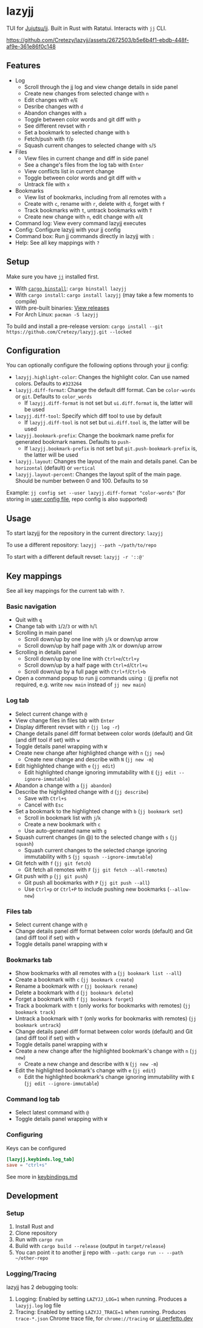 # lazyjj

TUI for [Jujutsu/jj](https://github.com/martinvonz/jj). Built in Rust with Ratatui. Interacts with `jj` CLI.

https://github.com/Cretezy/lazyjj/assets/2672503/b5e6b4f1-ebdb-448f-af9e-361e86f0c148

## Features

- Log
  - Scroll through the jj log and view change details in side panel
  - Create new changes from selected change with `n`
  - Edit changes with `e`/`E`
  - Desribe changes with `d`
  - Abandon changes with `a`
  - Toggle between color words and git diff with `p`
  - See different revset with `r`
  - Set a bookmark to selected change with `b`
  - Fetch/push with `f`/`p`
  - Squash current changes to selected change with `s`/`S`
- Files
  - View files in current change and diff in side panel
  - See a change's files from the log tab with `Enter`
  - View conflicts list in current change
  - Toggle between color words and git diff with `w`
  - Untrack file with `x`
- Bookmarks
  - View list of bookmarks, including from all remotes with `a`
  - Create with `c`, rename with `r`, delete with `d`, forget with `f`
  - Track bookmarks with `t`, untrack bookmarks with `T`
  - Create new change with `n`, edit change with `e`/`E`
- Command log: View every command lazyjj executes
- Config: Configure lazyjj with your jj config
- Command box: Run jj commands directly in lazyjj with `:`
- Help: See all key mappings with `?`

## Setup

Make sure you have [`jj`](https://martinvonz.github.io/jj/latest/install-and-setup) installed first.

- With [`cargo binstall`](https://github.com/cargo-bins/cargo-binstall): `cargo binstall lazyjj`
- With `cargo install`: `cargo install lazyjj` (may take a few moments to compile)
- With pre-built binaries: [View releases](https://github.com/Cretezy/lazyjj/releases)
- For Arch Linux: `pacman -S lazyjj`

To build and install a pre-release version: `cargo install --git https://github.com/Cretezy/lazyjj.git --locked`

## Configuration

You can optionally configure the following options through your jj config:

- `lazyjj.highlight-color`: Changes the highlight color. Can use named colors. Defaults to `#323264`
- `lazyjj.diff-format`: Change the default diff format. Can be `color-words` or `git`. Defaults to `color_words`
  - If `lazyjj.diff-format` is not set but `ui.diff.format` is, the latter will be used
- `lazyjj.diff-tool`: Specify which diff tool to use by default
  - If `lazyjj.diff-tool` is not set but `ui.diff.tool` is, the latter will be used
- `lazyjj.bookmark-prefix`: Change the bookmark name prefix for generated bookmark names. Defaults to `push-`
  - If `lazyjj.bookmark-prefix` is not set but `git.push-bookmark-prefix` is, the latter will be used
- `lazyjj.layout`: Changes the layout of the main and details panel. Can be `horizontal` (default) or `vertical`
- `lazyjj.layout-percent`: Changes the layout split of the main page. Should be number between 0 and 100. Defaults to `50`

Example: `jj config set --user lazyjj.diff-format "color-words"` (for storing in [user config file](https://martinvonz.github.io/jj/latest/config/#user-config-file), repo config is also supported)

## Usage

To start lazyjj for the repository in the current directory: `lazyjj`

To use a different repository: `lazyjj --path ~/path/to/repo`

To start with a different default revset: `lazyjj -r '::@'`

## Key mappings

See all key mappings for the current tab with `?`.

### Basic navigation

- Quit with `q`
- Change tab with `1`/`2`/`3` or with `h`/`l`
- Scrolling in main panel
  - Scroll down/up by one line with `j`/`k` or down/up arrow
  - Scroll down/up by half page with `J`/`K` or down/up arrow
- Scrolling in details panel
  - Scroll down/up by one line with `Ctrl+e`/`Ctrl+y`
  - Scroll down/up by a half page with `Ctrl+d`/`Ctrl+u`
  - Scroll down/up by a full page with `Ctrl+f`/`Ctrl+b`
- Open a command popup to run jj commands using `:` (jj prefix not required, e.g. write `new main` instead of `jj new main`)

### Log tab

- Select current change with `@`
- View change files in files tab with `Enter`
- Display different revset with `r` (`jj log -r`)
- Change details panel diff format between color words (default) and Git (and diff tool if set) with `w`
- Toggle details panel wrapping with `W`
- Create new change after highlighted change with `n` (`jj new`)
  - Create new change and describe with `N` (`jj new -m`)
- Edit highlighted change with `e` (`jj edit`)
  - Edit highlighted change ignoring immutability with `E` (`jj edit --ignore-immutable`)
- Abandon a change with `a` (`jj abandon`)
- Describe the highlighted change with `d` (`jj describe`)
  - Save with `Ctrl+s`
  - Cancel with `Esc`
- Set a bookmark to the highlighted change with `b` (`jj bookmark set`)
  - Scroll in bookmark list with `j`/`k`
  - Create a new bookmark with `c`
  - Use auto-generated name with `g`
- Squash current changes (in @) to the selected change with `s` (`jj squash`)
  - Squash current changes to the selected change ignoring immutability with `S` (`jj squash --ignore-immutable`)
- Git fetch with `f` (`jj git fetch`)
  - Git fetch all remotes with `F` (`jj git fetch --all-remotes`)
- Git push with `p` (`jj git push`)
  - Git push all bookmarks with `P` (`jj git push --all`)
  - Use `Ctrl+p` or `Ctrl+P` to include pushing new bookmarks (`--allow-new`)

### Files tab

- Select current change with `@`
- Change details panel diff format between color words (default) and Git (and diff tool if set) with `w`
- Toggle details panel wrapping with `W`

### Bookmarks tab

- Show bookmarks with all remotes with `a` (`jj bookmark list --all`)
- Create a bookmark with `c` (`jj bookmark create`)
- Rename a bookmark with `r` (`jj bookmark rename`)
- Delete a bookmark with `d` (`jj bookmark delete`)
- Forget a bookmark with `f` (`jj bookmark forget`)
- Track a bookmark with `t` (only works for bookmarks with remotes) (`jj bookmark track`)
- Untrack a bookmark with `T` (only works for bookmarks with remotes) (`jj bookmark untrack`)
- Change details panel diff format between color words (default) and Git (and diff tool if set) with `w`
- Toggle details panel wrapping with `W`
- Create a new change after the highlighted bookmark's change with `n` (`jj new`)
  - Create a new change and describe with `N` (`jj new -m`)
- Edit the highlighted bookmark's change with `e` (`jj edit`)
  - Edit the highlighted bookmark's change ignoring immutability with `E` (`jj edit --ignore-immutable`)

### Command log tab

- Select latest command with `@`
- Toggle details panel wrapping with `W`

### Configuring

Keys can be configured

```toml
[lazyjj.keybinds.log_tab]
save = "ctrl+s"
```

See more in [keybindings.md](docs/keybindings.md)

## Development

### Setup

1. Install Rust and
2. Clone repository
3. Run with `cargo run`
4. Build with `cargo build --release` (output in `target/release`)
5. You can point it to another jj repo with `--path`: `cargo run -- --path ~/other-repo`

### Logging/Tracing

lazyjj has 2 debugging tools:

1. Logging: Enabled by setting `LAZYJJ_LOG=1` when running. Produces a `lazyjj.log` log file
2. Tracing: Enabled by setting `LAZYJJ_TRACE=1` when running. Produces `trace-*.json` Chrome trace file, for `chrome://tracing` or [ui.perfetto.dev](https://ui.perfetto.dev)
